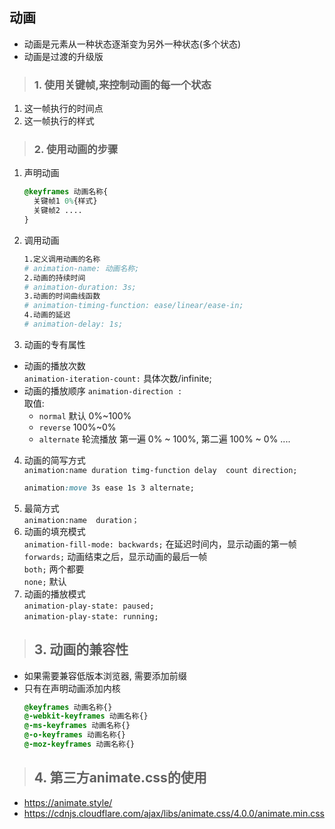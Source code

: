 

## 动画
- 动画是元素从一种状态逐渐变为另外一种状态(多个状态)
- 动画是过渡的升级版 
>### 1. 使用关键帧,来控制动画的每一个状态  
  1. 这一帧执行的时间点  
  2. 这一帧执行的样式  
>### 2. 使用动画的步骤  
  1. 声明动画  
      ```css
      @keyframes 动画名称{
        关键帧1 0%{样式}
        关键帧2 ....
      }
      ```  
  2. 调用动画   
      ``` bash
      1.定义调用动画的名称
      # animation-name: 动画名称;
      2.动画的持续时间
      # animation-duration: 3s;
      3.动画的时间曲线函数
      # animation-timing-function: ease/linear/ease-in;
      4.动画的延迟
      # animation-delay: 1s;
      ``` 
  3. 动画的专有属性  
  - 动画的播放次数  
  `animation-iteration-count:` 具体次数/infinite;
  - 动画的播放顺序
  `animation-direction :`  
  取值:  
    - `normal` 默认 0%~100%  
    - `reverse` 100%~0%  
    - `alternate` 轮流播放 第一遍 0% ~ 100%, 第二遍 100% ~ 0% ....  
  4. 动画的简写方式  
  `animation:name duration timg-function delay  count direction;`  
      ```css
      animation:move 3s ease 1s 3 alternate;
      ```
  5. 最简方式  
  `animation:name  duration；`
  6. 动画的填充模式  
  `animation-fill-mode: backwards;` 在延迟时间内，显示动画的第一帧  
  `forwards;`  动画结束之后，显示动画的最后一帧  
  `both;` 两个都要  
  `none;` 默认 
  7. 动画的播放模式  
  `animation-play-state: paused;`    
  `animation-play-state: running;`
>## 3. 动画的兼容性
- 如果需要兼容低版本浏览器, 需要添加前缀
- 只有在声明动画添加内核
  ```css
  @keyframes 动画名称{}
  @-webkit-keyframes 动画名称{}
  @-ms-keyframes 动画名称{}
  @-o-keyframes 动画名称{}
  @-moz-keyframes 动画名称{}
  ```
>## 4. 第三方animate.css的使用
- https://animate.style/
- https://cdnjs.cloudflare.com/ajax/libs/animate.css/4.0.0/animate.min.css